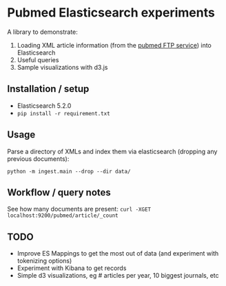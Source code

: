 # Pubmed Elasticsearch experiments

A library to demonstrate:

1. Loading XML article information (from the 
  [pubmed FTP service](https://www.ncbi.nlm.nih.gov/pmc/tools/ftp/)) into Elasticsearch
2. Useful queries
3. Sample visualizations with d3.js

## Installation / setup
- Elasticsearch 5.2.0
- `pip install -r requirement.txt`

## Usage
Parse a directory of XMLs and index them via elasticsearch (dropping any previous documents):

`python -m ingest.main --drop --dir data/ `

## Workflow / query notes
See how many documents are present: `curl -XGET localhost:9200/pubmed/article/_count`


## TODO
- Improve ES Mappings to get the most out of data (and experiment with tokenizing options) 
- Experiment with Kibana to get records
- Simple d3 visualizations, eg # articles per year, 10 biggest journals, etc